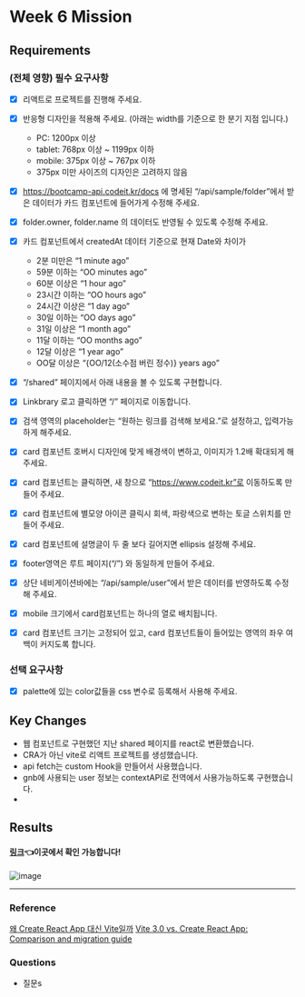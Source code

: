 # Week 6 Mission

## Requirements

### (전체 영향) 필수 요구사항

- [x] 리액트로 프로젝트를 진행해 주세요.
- [x] 반응형 디자인을 적용해 주세요. (아래는 width를 기준으로 한 분기 지점 입니다.)
  - PC: 1200px 이상
  - tablet: 768px 이상 ~ 1199px 이하
  - mobile: 375px 이상 ~ 767px 이하
  - 375px 미만 사이즈의 디자인은 고려하지 않음
- [x] https://bootcamp-api.codeit.kr/docs 에 명세된 “/api/sample/folder”에서 받은 데이터가 카드 컴포넌트에 들어가게 수정해 주세요.
- [x] folder.owner, folder.name 의 데이터도 반영될 수 있도록 수정해 주세요.

- [x] 카드 컴포넌트에서 createdAt 데이터 기준으로 현재 Date와 차이가

  - 2분 미만은 “1 minute ago”
  - 59분 이하는 “OO minutes ago”
  - 60분 이상은 “1 hour ago”
  - 23시간 이하는 “OO hours ago”
  - 24시간 이상은 “1 day ago”
  - 30일 이하는 “OO days ago”
  - 31일 이상은 “1 month ago”
  - 11달 이하는 “OO months ago”
  - 12달 이상은 “1 year ago”
  - OO달 이상은 “{OO/12(소수점 버린 정수)} years ago”

- [x] “/shared” 페이지에서 아래 내용을 볼 수 있도록 구현합니다.
- [x] Linkbrary 로고 클릭하면 “/” 페이지로 이동합니다.
- [x] 검색 영역의 placeholder는 “원하는 링크를 검색해 보세요.”로 설정하고, 입력가능하게 해주세요.
- [x] card 컴포넌트 호버시 디자인에 맞게 배경색이 변하고, 이미지가 1.2배 확대되게 해주세요.
- [x] card 컴포넌트는 클릭하면, 새 창으로 “https://www.codeit.kr”로 이동하도록 만들어 주세요.
- [x] card 컴포넌트에 별모양 아이콘 클릭시 회색, 파랑색으로 변하는 토글 스위치를 만들어 주세요.
- [x] card 컴포넌트에 설명글이 두 줄 보다 길어지면 ellipsis 설정해 주세요.
- [x] footer영역은 루트 페이지(“/”) 와 동일하게 만들어 주세요.
- [x] 상단 네비게이션바에는 “/api/sample/user”에서 받은 데이터를 반영하도록 수정해 주세요.

- [x] mobile 크기에서 card컴포넌트는 하나의 열로 배치됩니다.
- [x] card 컴포넌트 크기는 고정되어 있고, card 컴포넌트들이 들어있는 영역의 좌우 여백이 커지도록 합니다.

### 선택 요구사항

- [x] palette에 있는 color값들을 css 변수로 등록해서 사용해 주세요.

## Key Changes

- 웹 컴포넌트로 구현했던 지난 shared 페이지를 react로 변환했습니다.
- CRA가 아닌 vite로 리액트 프로젝트를 생성했습니다.
- api fetch는 custom Hook을 만들어서 사용했습니다.
- gnb에 사용되는 user 정보는 contextAPI로 전역에서 사용가능하도록 구현했습니다.
-

## Results

#### [링크](주소)👈이곳에서 확인 가능합니다!

![image](이미지url)

<hr>

### Reference

[왜 Create React App 대신 Vite일까](https://velog.io/@jaewoneee/%EB%A6%AC%EC%95%A1%ED%8A%B8-%EB%B3%B4%EC%9D%BC%EB%9F%AC%ED%94%8C%EB%A0%88%EC%9D%B4%ED%8A%B8-Create-React-App-vs-Vite)
[Vite 3.0 vs. Create React App: Comparison and migration guide](https://blog.logrocket.com/vite-3-vs-create-react-app-comparison-migration-guide/)

### Questions

- 질문s
